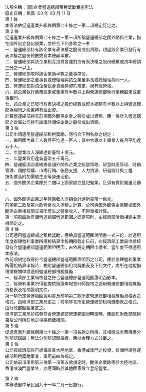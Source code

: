 法規名稱：(廢)企業營運總部租稅獎勵實施辦法  
廢止日期：民國 100 年 03 月 11 日  
第 1 條  
本辦法依促進產業升級條例第七十條之一第二項規定訂定之。  
第 2 條  
促進產業升級條例第七十條之一第一項所稱營運總部之國外關係企業，指  
在國外設立登記營業，並符合下列各款之一者：  
一、營運總部持有該企業有表決權之股份或出資額，超過該企業已發行有  
表決權之股份總數或資本總額半數。  
二、營運總部與該企業相互投資各達對方有表決權之股份總數或資本總額  
三分之一以上。  
三、營運總部取得該企業過半數之董事席位。  
四、營運總部之董事長或總經理與該企業董事長或總經理為同一人。  
五、營運總部對該企業依合資經營契約規定，擁有經營權。  
六、該企業執行業務股東或董事有半數以上與營運總部執行業務股東或董  
事相同。  
七、該企業之已發行有表決權之股份總數或資本總額有半數以上與營運總  
部為相同之股東持有或出資。  
計算營運總部持有前項國外關係企業之股份或出資額，應一併計入營運總  
部之從屬公司持有該國外關係企業之股份或出資額。  
第 3 條  
公司申請適用營運總部租稅獎勵，應符合下列各款之規定：  
一、僱用國內員工人數月平均達一百人；其中大專以上畢業人員月平均達  
五十人。  
二、年營業收入淨額達新臺幣十億元。  
三、年營業費用達新臺幣五千萬元。  
四、營運範圍涵蓋統籌各國外關係企業之經營策略、智慧財產管理、財務  
管理、國際採購、市場行銷、後勤支援、人力資源、研發設計與工程  
技術或高附加價值生產等營運活動。  
五、國外關係企業應於二個以上國家設立登記營業，且須有實質營運活動  
。  


六、國外關係企業之年營業收入淨額合計達新臺幣一億元。  
前項第二款及第六款營業收入淨額之計算，公司與國外關係企業間或國外  
關係企業相互間交易所產生之營業收入，不得重複計算。  
第一項第四款有關營運總部營運範圍之認定原則，由經濟部洽商相關主管  
機關定之。  
第 4 條  
公司適用營運總部之租稅獎勵，應檢具營運範圍說明書一式三份，於適用  
年度辦理營利事業所得稅結算申報期限截止日前，向經濟部工業局申請核  
發符合營運總部營運範圍證明函；未依規定期限申請者，當年度不得適用  
本辦法。  
依前項規定取得符合營運總部營運範圍證明函之公司，應於辦理營利事業  
所得稅結算申報時，檢附營運總部租稅獎勵表及下列文件，向所在地稅捐  
稽徵機關申請適用營運總部租稅獎勵：  
一、經濟部工業局核發之符合營運總部營運範圍證明函影本。  
二、經營利事業所得稅查核簽證申報會計師複核之適用營運總部租稅獎勵  
資格表及相關證明文件。  
第一項所定營運範圍說明書及前項第二款所定營運總部租稅獎勵資格表之  
格式，由經濟部工業局定之；前項序言所定營運總部租稅獎勵表之格式，  
由財政部賦稅署定之。  
經濟部工業局於核發符合營運總部營運範圍證明函時，應副知財政部賦稅  
署及公司所在地之稅捐稽徵機關。  
第 5 條  
促進產業升級條例第七十條之一第一項各款之所得，其相關成本費用應分  
別辨認歸屬；無法分別辨認歸屬者，應以合理方式分攤之。  
第 6 條  
公司經經濟部許可或備查赴大陸地區、香港或澳門之投資，有關申請營運  
總部租稅獎勵事宜，準用前四條規定。  
公司依前項準用第三條第一項第五款規定時，關係企業除應於大陸地區、  
香港或澳門營業外，亦應同時於其他國家設立登記營業。  


第 7 條  
本辦法自中華民國九十一年二月一日施行。  


